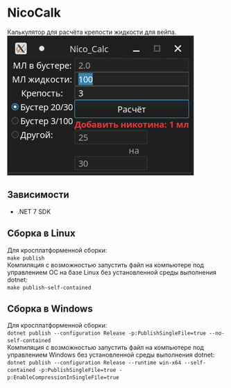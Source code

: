 # NicoCalk

Калькулятор для расчёта крепости жидкости для вейпа.  
![скриншот](img.png)  

## Зависимости  
- .NET 7 SDK  

## Сборка в Linux  
Для кросплатформенной сборки:  
```make publish```  
Компиляция с возможностью запустить файл на компьютере под управлением ОС на базе Linux без установленной среды выполнения dotnet:  
```make publish-self-contained```  

## Сборка в Windows  
Для кросплатформенной сборки:  
```dotnet publish --configuration Release -p:PublishSingleFile=true --no-self-contained```  
Компиляция с возможностью запустить файл на компьютере под управлением Windows без установленной среды выполнения dotnet:  
```dotnet publish --configuration Release --runtime win-x64 --self-contained -p:PublishSingleFile=true -p:EnableCompressionInSingleFile=true```  
